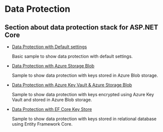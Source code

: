 Data Protection
========

Section about data protection stack for ASP.NET Core
----------------------------------------------------------------------------------------------------

 * [Data Protection with Default settings](/projects/security/dataprotection/default-settings)
 
    Basic sample to show data protection with default settings.

* [Data Protection with Azure Storage Blob](/projects/security/dataprotection/azure-storage-blob-key-store)
 
    Sample to show data protection with keys stored in Azure Blob storage.
     
* [Data Protection with Azure Key Vault & Azure Storage Blob](/projects/security/dataprotection/azure-keyvault-storage-blob-key-store)
 
    Sample to show data protection with keys encrypted using Azure Key Vault and stored in Azure Blob storage.

* [Data Protection with EF Core Key Store](/projects/security/dataprotection/ef-core-key-store)
 
    Sample to show data protection with keys stored in relational database using Entity Framework Core.    
